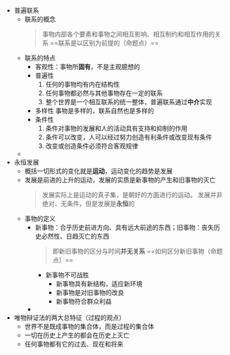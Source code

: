 - 普遍联系
	- 联系的概念
	  > 事物内部各个要素和事物之间相互影响、相互制约和相互作用的关系
	  > ==联系是以区别为前提的（命题点）==
	- 联系的特点
		- 客观性：事物所**固有**，不是主观臆想的
		- 普遍性
		  1. 任何的事物均有内在结构性
		  2. 任何事物都必然与其他事物存在一定的联系
		  3. 整个世界是一个相互联系的统一整体，普遍联系通过**中介**实现
		- 多样性
		  事物是多样的，联系自然也是多样的
		- 条件性
		  1. 条件对事物的发展和人的活动具有支持和抑制的作用
		  2. 条件可以改变，人可以经过努力创造有利条件或改变现有条件
		  3. 改变或创造条件必须符合客观规律
	-
- 永恒发展
	- 概括一切形式的变化就是**运动**，运动变化的趋势是发展
	- 发展是前进的上升的运动，发展的实质是新事物的产生和旧事物的灭亡
	  > 发展实际上是运动的真子集，是朝好的方面进行的运动。
	  > 发展并非绝对、无条件，但是发展是**永恒**的
	- 事物的定义
		- 新事物：合乎历史前进方向、具有远大前途的东西；旧事物：丧失历史必然性、日趋灭亡的东西
		  > 即新旧事物的区分与时间**并无关系**
		  > ==如何区分新旧事物（命题点）==
			- 新事物不可战胜
				- 新事物具有新结构，适应新环境
				- 新事物是对旧事物的改良
				- 新事物符合群众利益
		-
- 唯物辩证法的两大总特征（过程的观点）
	- 世界不是既成事物的集合体，而是过程的集合体
	- 一切在历史上产生的都会在历史上灭亡
	- 任何事物都有它的过去、现在和将来
